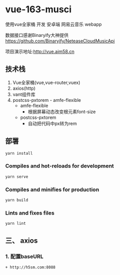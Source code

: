 # vue-163-musci

使用vue全家桶 开发 安卓端 网易云音乐 webapp

数据接口感谢Binaryify大神提供 https://github.com/Binaryify/NeteaseCloudMusicApi

项目演示地址:http://vue.aim58.cn

## 技术栈

1. Vue全家桶(vue,vue-router,vuex)
2. axios(http)
3. vant组件库
4. postcss-pxtorem - amfe-flexible
   - amfe-flexible
     - 根据屏幕动态改变根元素font-size
   - postcss-pxtorem
     - 自动把代码中px转为rem

## 部署

```
yarn install
```

### Compiles and hot-reloads for development

```
yarn serve
```

### Compiles and minifies for production

```
yarn build
```

### Lints and fixes files

```
yarn lint
```

## 三、 axios

### 1. 配置baseURL

```
+ http://h5sm.com:8088
```
